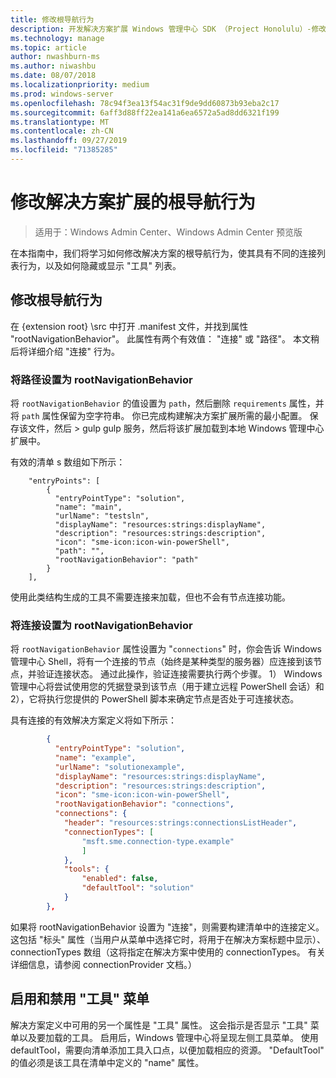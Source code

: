 ```yaml
---
title: 修改根导航行为
description: 开发解决方案扩展 Windows 管理中心 SDK （Project Honolulu）-修改根导航行为
ms.technology: manage
ms.topic: article
author: nwashburn-ms
ms.author: niwashbu
ms.date: 08/07/2018
ms.localizationpriority: medium
ms.prod: windows-server
ms.openlocfilehash: 78c94f3ea13f54ac31f9de9dd60873b93eba2c17
ms.sourcegitcommit: 6aff3d88ff22ea141a6ea6572a5ad8dd6321f199
ms.translationtype: MT
ms.contentlocale: zh-CN
ms.lasthandoff: 09/27/2019
ms.locfileid: "71385285"
---
```

# <a name="modify-root-navigation-behavior-for-a-solution-extension"></a>修改解决方案扩展的根导航行为

>适用于：Windows Admin Center、Windows Admin Center 预览版

在本指南中，我们将学习如何修改解决方案的根导航行为，使其具有不同的连接列表行为，以及如何隐藏或显示 "工具" 列表。

## <a name="modifying-root-navigation-behavior"></a>修改根导航行为

在 {extension root} \src 中打开 .manifest 文件，并找到属性 "rootNavigationBehavior"。 此属性有两个有效值： "连接" 或 "路径"。 本文稍后将详细介绍 "连接" 行为。

### <a name="setting-path-as-a-rootnavigationbehavior"></a>将路径设置为 rootNavigationBehavior

将 ```rootNavigationBehavior``` 的值设置为 ```path```，然后删除 ```requirements``` 属性，并将 ```path``` 属性保留为空字符串。 你已完成构建解决方案扩展所需的最小配置。 保存该文件，然后 > gulp gulp 服务，然后将该扩展加载到本地 Windows 管理中心扩展中。

有效的清单 s 数组如下所示：
```
    "entryPoints": [
        {
          "entryPointType": "solution",
          "name": "main",
          "urlName": "testsln",
          "displayName": "resources:strings:displayName",
          "description": "resources:strings:description",
          "icon": "sme-icon:icon-win-powerShell",
          "path": "",
          "rootNavigationBehavior": "path"
        }
    ],
```

使用此类结构生成的工具不需要连接来加载，但也不会有节点连接功能。

### <a name="setting-connections-as-a-rootnavigationbehavior"></a>将连接设置为 rootNavigationBehavior

将 ```rootNavigationBehavior``` 属性设置为 "```connections```" 时，你会告诉 Windows 管理中心 Shell，将有一个连接的节点（始终是某种类型的服务器）应连接到该节点，并验证连接状态。 通过此操作，验证连接需要执行两个步骤。 1） Windows 管理中心将尝试使用您的凭据登录到该节点（用于建立远程 PowerShell 会话）和2），它将执行您提供的 PowerShell 脚本来确定节点是否处于可连接状态。

具有连接的有效解决方案定义将如下所示：

``` json
        {
          "entryPointType": "solution",
          "name": "example",
          "urlName": "solutionexample",
          "displayName": "resources:strings:displayName",
          "description": "resources:strings:description",
          "icon": "sme-icon:icon-win-powerShell",
          "rootNavigationBehavior": "connections",
          "connections": {
            "header": "resources:strings:connectionsListHeader",
            "connectionTypes": [
                "msft.sme.connection-type.example"
                ]
            },
            "tools": {
                "enabled": false,
                "defaultTool": "solution"
            }
        },
```

如果将 rootNavigationBehavior 设置为 "连接"，则需要构建清单中的连接定义。 这包括 "标头" 属性（当用户从菜单中选择它时，将用于在解决方案标题中显示）、connectionTypes 数组（这将指定在解决方案中使用的 connectionTypes。 有关详细信息，请参阅 connectionProvider 文档。）

## <a name="enabling-and-disabling-the-tools-menu"></a>启用和禁用 "工具" 菜单 ##

解决方案定义中可用的另一个属性是 "工具" 属性。 这会指示是否显示 "工具" 菜单以及要加载的工具。 启用后，Windows 管理中心将呈现左侧工具菜单。 使用 defaultTool，需要向清单添加工具入口点，以便加载相应的资源。 "DefaultTool" 的值必须是该工具在清单中定义的 "name" 属性。
